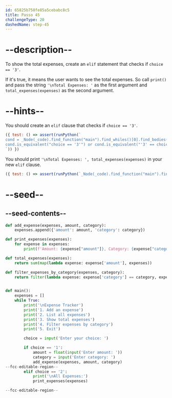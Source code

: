 ```yaml
---
id: 65825b758fe85a5cebabc8c5
title: Passo 45
challengeType: 20
dashedName: step-45
---
```


# --description--

To show the total expenses, create an `elif` statement that checks if `choice == '3'`.

If it's true, it means the user wants to see the total expenses. So call `print()` and pass the string `'\nTotal Expenses: '` as the first argument and `total_expenses(expenses)` as the second argument.

# --hints--

You should create an `elif` clause that checks if `choice == '3'`.

```js
({ test: () => assert(runPython(`
cond = _Node(_code).find_function("main").find_whiles()[0].find_bodies()[0].find_ifs()[0].find_conditions()[2]
cond.is_equivalent("choice == '3'") or cond.is_equivalent("'3' == choice")
`)) })
```

You should print `'\nTotal Expenses: ', total_expenses(expenses)` in your new `elif` clause.

```js
({ test: () => assert(runPython(`_Node(_code).find_function("main").find_whiles()[0].find_bodies()[0].find_ifs()[0].find_bodies()[2].has_call("print('\\\\nTotal Expenses: ', total_expenses(expenses))")`)) })
```

# --seed--

## --seed-contents--

```py
def add_expense(expenses, amount, category):
    expenses.append({'amount': amount, 'category': category})

def print_expenses(expenses):
    for expense in expenses:
        print(f'Amount: {expense["amount"]}, Category: {expense["category"]}')

def total_expenses(expenses):
    return sum(map(lambda expense: expense['amount'], expenses))

def filter_expenses_by_category(expenses, category):
    return filter(lambda expense: expense['category'] == category, expenses)


def main():
    expenses = []
    while True:
        print('\nExpense Tracker')
        print('1. Add an expense')
        print('2. List all expenses')
        print('3. Show total expenses')
        print('4. Filter expenses by category')
        print('5. Exit')

        choice = input('Enter your choice: ')

        if choice == '1':
            amount = float(input('Enter amount: '))
            category = input('Enter category: ')
            add_expense(expenses, amount, category)
--fcc-editable-region--
        elif choice == '2':
            print('\nAll Expenses:')
            print_expenses(expenses)

--fcc-editable-region--
```
